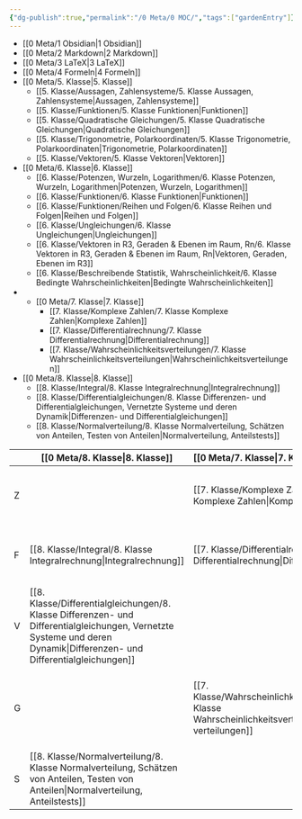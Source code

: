 ```yaml
---
{"dg-publish":true,"permalink":"/0 Meta/0 MOC/","tags":["gardenEntry"]}
---
```


* [[0 Meta/1 Obsidian\|1 Obsidian]]
* [[0 Meta/2 Markdown\|2 Markdown]]
* [[0 Meta/3 LaTeX\|3 LaTeX]]
* [[0 Meta/4 Formeln\|4 Formeln]]
* [[0 Meta/5. Klasse\|5. Klasse]]
	* [[5. Klasse/Aussagen, Zahlensysteme/5. Klasse Aussagen, Zahlensysteme\|Aussagen, Zahlensysteme]]
	* [[5. Klasse/Funktionen/5. Klasse Funktionen\|Funktionen]]
	* [[5. Klasse/Quadratische Gleichungen/5. Klasse Quadratische Gleichungen\|Quadratische Gleichungen]]
	* [[5. Klasse/Trigonometrie, Polarkoordinaten/5. Klasse Trigonometrie, Polarkoordinaten\|Trigonometrie, Polarkoordinaten]]
	* [[5. Klasse/Vektoren/5. Klasse Vektoren\|Vektoren]]
* [[0 Meta/6. Klasse\|6. Klasse]]
	* [[6. Klasse/Potenzen, Wurzeln, Logarithmen/6. Klasse Potenzen, Wurzeln, Logarithmen\|Potenzen, Wurzeln, Logarithmen]]
	* [[6. Klasse/Funktionen/6. Klasse Funktionen\|Funktionen]]
	* [[6. Klasse/Funktionen/Reihen und Folgen/6. Klasse Reihen und Folgen\|Reihen und Folgen]]
	* [[6. Klasse/Ungleichungen/6. Klasse Ungleichungen\|Ungleichungen]]
	* [[6. Klasse/Vektoren in R3, Geraden & Ebenen im Raum, Rn/6. Klasse Vektoren in R3, Geraden & Ebenen im Raum, Rn\|Vektoren, Geraden, Ebenen im R3]]
	* [[6. Klasse/Beschreibende Statistik, Wahrscheinlichkeit/6. Klasse Bedingte Wahrscheinlichkeiten\|Bedingte Wahrscheinlichkeiten]]
* * [[0 Meta/7. Klasse\|7. Klasse]]
	* [[7. Klasse/Komplexe Zahlen/7. Klasse Komplexe Zahlen\|Komplexe Zahlen]]
	* [[7. Klasse/Differentialrechnung/7. Klasse Differentialrechnung\|Differentialrechnung]]
	* [[7. Klasse/Wahrscheinlichkeitsverteilungen/7. Klasse Wahrscheinlichkeitsverteilungen\|Wahrscheinlichkeitsverteilungen]]
* [[0 Meta/8. Klasse\|8. Klasse]]
	* [[8. Klasse/Integral/8. Klasse Integralrechnung\|Integralrechnung]]
	* [[8. Klasse/Differentialgleichungen/8. Klasse Differenzen- und Differentialgleichungen, Vernetzte Systeme und deren Dynamik\|Differenzen- und Differentialgleichungen]]
	* [[8. Klasse/Normalverteilung/8. Klasse Normalverteilung, Schätzen von Anteilen, Testen von Anteilen\|Normalverteilung, Anteilstests]]




|     | [[0 Meta/8. Klasse\|8. Klasse]]                                                                                                                         | [[0 Meta/7. Klasse\|7. Klasse]]                                                  | [[6. Klasse \|6. Klasse ]]                                                                                 | [[0 Meta/5. Klasse\|5. Klasse]]                                                                                                          |
| --- | ------------------------------------------------------------------------------------------------------------------------------------- | :------------------------------------------------------------- | :--------------------------------------------------------------------------------------------- | :--------------------------------------------------------------------------------------------------------------------- |
| Z   |                                                                                                                                       | [[7. Klasse/Komplexe Zahlen/7. Klasse Komplexe Zahlen\|Komplexe Zahlen]]                 | [[6. Klasse/Potenzen, Wurzeln, Logarithmen/6. Klasse Potenzen, Wurzeln, Logarithmen\|Potenzen, Wurzeln, Logarithmen]]                   | [[5. Klasse/Aussagen, Zahlensysteme/5. Klasse Aussagen, Zahlensysteme\|Aussagen, Zahlensysteme]]                                                         |
| F   | [[8. Klasse/Integral/8. Klasse Integralrechnung\|Integralrechnung]]                                                                                      | [[7. Klasse/Differentialrechnung/7. Klasse Differentialrechnung\|Differentialrechnung]]       | [[6. Klasse/Funktionen/6. Klasse Funktionen\|Funktionen]]<br>[[6. Klasse/Funktionen/Reihen und Folgen/6. Klasse Reihen und Folgen\|Reihen und Folgen]]<br> | [[5. Klasse/Funktionen/5. Klasse Funktionen\|Funktionen]]                                                                                   |
| V   | [[8. Klasse/Differentialgleichungen/8. Klasse Differenzen- und Differentialgleichungen, Vernetzte Systeme und deren Dynamik\|Differenzen- und Differentialgleichungen]] |                                                                | [[6. Klasse/Ungleichungen/6. Klasse Ungleichungen\|Ungleichungen]]                                                     | [[5. Klasse/Quadratische Gleichungen/5. Klasse Quadratische Gleichungen\|Quadratische Gleichungen]]                                                       |
| G   |                                                                                                                                       | [[7. Klasse/Wahrscheinlichkeitsverteilungen/7. Klasse Wahrscheinlichkeitsverteilungen\|Ws-verteilungen]] | [[6. Klasse/Vektoren in R3, Geraden & Ebenen im Raum, Rn/6. Klasse Vektoren in R3, Geraden & Ebenen im Raum, Rn\|Vektoren, Geraden, Ebenen im R3]]    | [[5. Klasse/Trigonometrie, Polarkoordinaten/5. Klasse Trigonometrie, Polarkoordinaten\|Trigonometrie, Polarkoordinaten]]<br>[[5. Klasse/Vektoren/5. Klasse Vektoren\|Vektoren]]<br> |
| S   | [[8. Klasse/Normalverteilung/8. Klasse Normalverteilung, Schätzen von Anteilen, Testen von Anteilen\|Normalverteilung, Anteilstests]]                            |                                                                | [[6. Klasse/Beschreibende Statistik, Wahrscheinlichkeit/6. Klasse Bedingte Wahrscheinlichkeiten\|Bedingte Ws]]                                       |                                                                                                                        |
